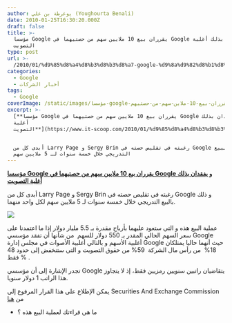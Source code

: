 ```yaml
---
author: يوغرطة بن علي (Youghourta Benali)
date: 2010-01-25T16:30:20.000Z
draft: false
title: >-
  مؤسسا Google يقرران بيع 10 ملايين سهم من حصتيهما في Google و يفقدان بذلك أغلبة
  التصويت
type: post
url: >-
  /2010/01/%d9%85%d8%a4%d8%b3%d8%b3%d8%a7-google-%d9%8a%d9%82%d8%b1%d8%b1%d8%a7%d9%86-%d8%a8%d9%8a%d8%b9-10-%d9%85%d9%84%d8%a7%d9%8a%d9%86-%d8%b3%d9%87%d9%85-%d9%85%d9%86-%d8%ad%d8%b5%d8%aa%d9%8a%d9%87%d9%85/
categories:
  - Google
  - أخبار الشركات
tags:
  - Google
coverImage: /static/images/مؤسسا-google-يقرران-بيع-10-ملاين-سهم-من-حصتيهم/page_Brin.jpg
excerpt: >-
  [**مؤسسا Google يقرران بيع 10 ملايين سهم من حصتيهما في Google و يفقدان بذلك
  أغلبة
  التصويت**](https://www.it-scoop.com/2010/01/%d9%85%d8%a4%d8%b3%d8%b3%d8%a7-google-%d9%8a%d9%82%d8%b1%d8%b1%d8%a7%d9%86-%d8%a8%d9%8a%d8%b9-10-%d9%85%d9%84%d8%a7%d9%8a%d9%86-%d8%b3%d9%87%d9%85-%d9%85%d9%86-%d8%ad%d8%b5%d8%aa%d9%8a%d9%87%d9%85/)


  أبدى كل من Larry Page و Sergy Brin رغبته في تقليص حصته في Google و ذلك بالبيع
  التدريجي خلال خمسة سنوات لـ 5 ملايين سهم
---
```

[**مؤسسا Google يقرران بيع 10 ملايين سهم من حصتيهما في Google و يفقدان بذلك أغلبة التصويت**](https://www.it-scoop.com/2010/01/%d9%85%d8%a4%d8%b3%d8%b3%d8%a7-google-%d9%8a%d9%82%d8%b1%d8%b1%d8%a7%d9%86-%d8%a8%d9%8a%d8%b9-10-%d9%85%d9%84%d8%a7%d9%8a%d9%86-%d8%b3%d9%87%d9%85-%d9%85%d9%86-%d8%ad%d8%b5%d8%aa%d9%8a%d9%87%d9%85/)

أبدى كل من Larry Page و Sergy Brin رغبته في تقليص حصته في Google و ذلك بالبيع التدريجي خلال خمسة سنوات لـ 5 ملايين سهم لكل واحد منهما.

![](/static/images/مؤسسا-google-يقرران-بيع-10-ملاين-سهم-من-حصتيهم/page_Brin.jpg)

عملية البيع هذه و التي ستعود عليهما بأرباح مقدرة بـ 5.5 مليار دولار إذا ما اعتمدنا على سعر السهم الحالي المقدر بـ 550 دولار للسهم  من شأنها أن تفقد مؤسسي Google أغلبية الأسهم و بالتالي أغلبية الأصوات في مجلس إدارة Google حيث أنهما حاليا يمتلكان  18%  من رأس مال الشركة  59% من حقوق التصويت و التي ستنخفض إلى حدود 48 % فقط .

تجدر الإشارة إلى أن مؤسسي Google يتقاضيان راتبين سنويين رمزيين فقط، إذ لا يتجاوز هذا الراتب 1 دولار سنويا.

يمكن الإطلاع على هذا القرار المرفوع إلى Securities And Exchange Commission من [هنا](http://www.sec.gov/Archives/edgar/data/1288776/000119312510011019/d8k.htm)

-   ما هي قراءتك لعملية البيع هذه ؟
